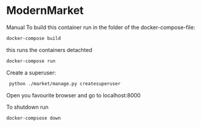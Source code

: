 # ModernMarket

Manual
To build this container run in the folder of the docker-compose-file:

```sh
docker-compose build
```
this runs the containers detachted
```sh
docker-compose run
``` 
Create a superuser:
```sh
 python ./market/manage.py createsuperuser
```
Open you favourite browser and go to localhost:8000

To shutdown run 
```sh 
docker-compsose down
 ```
